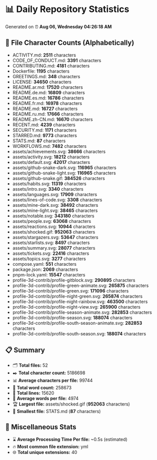 # 📊 Daily Repository Statistics
Generated on ⏰ **Aug 06, Wednesday 04:26:18 AM**

## 📂 File Character Counts (Alphabetically)
- ACTIVITY.md: **2511** characters
- CODE_OF_CONDUCT.md: **3391** characters
- CONTRIBUTING.md: **4181** characters
- Dockerfile: **1195** characters
- GREETINGS.md: **348** characters
- LICENSE: **34650** characters
- README.ar.md: **17520** characters
- README.de.md: **16809** characters
- README.es.md: **16786** characters
- README.fr.md: **16978** characters
- README.md: **16727** characters
- README.ru.md: **17666** characters
- README.zh-CN.md: **16670** characters
- RECENT.md: **4239** characters
- SECURITY.md: **1171** characters
- STARRED.md: **9773** characters
- STATS.md: **87** characters
- WORKFLOWS.md: **7482** characters
- assets/achievements.svg: **38666** characters
- assets/activity.svg: **18212** characters
- assets/default.svg: **42017** characters
- assets/github-snake-dark.svg: **116965** characters
- assets/github-snake-light.svg: **116965** characters
- assets/github-snake.gif: **384526** characters
- assets/habits.svg: **11319** characters
- assets/intro.svg: **3340** characters
- assets/languages.svg: **17909** characters
- assets/lines-of-code.svg: **3308** characters
- assets/mine-dark.svg: **38492** characters
- assets/mine-light.svg: **38465** characters
- assets/notable.svg: **343180** characters
- assets/people.svg: **63068** characters
- assets/reactions.svg: **10944** characters
- assets/shocked.gif: **952063** characters
- assets/stargazers.svg: **53647** characters
- assets/starlists.svg: **8497** characters
- assets/summary.svg: **28077** characters
- assets/tickets.svg: **22416** characters
- assets/topics.svg: **3277** characters
- compose.yaml: **551** characters
- package.json: **2069** characters
- pnpm-lock.yaml: **15547** characters
- profile-3d-contrib/profile-gitblock.svg: **290895** characters
- profile-3d-contrib/profile-green-animate.svg: **265875** characters
- profile-3d-contrib/profile-green.svg: **171096** characters
- profile-3d-contrib/profile-night-green.svg: **265874** characters
- profile-3d-contrib/profile-night-rainbow.svg: **463500** characters
- profile-3d-contrib/profile-night-view.svg: **265900** characters
- profile-3d-contrib/profile-season-animate.svg: **282853** characters
- profile-3d-contrib/profile-season.svg: **188074** characters
- profile-3d-contrib/profile-south-season-animate.svg: **282853** characters
- profile-3d-contrib/profile-south-season.svg: **188074** characters

## 📋 Summary
- 🗂️ **Total files:** 52
- ✒️ **Total character count:** 5186698
- 📊 **Average characters per file:** 99744
- 📝 **Total word count:** 258673
- 🧾 **Total lines:** 15620
- 📐 **Average words per file:** 4974
- 🏆 **Largest file:** assets/shocked.gif (**952063** characters)
- 🥉 **Smallest file:** STATS.md (**87** characters)

## 🌟 Miscellaneous Stats
- ⌛ **Average Processing Time Per file:** ~0.5s (estimated)
- 🔥 **Most common file extension:** yml
- 🌐 **Total unique extensions:** 40
